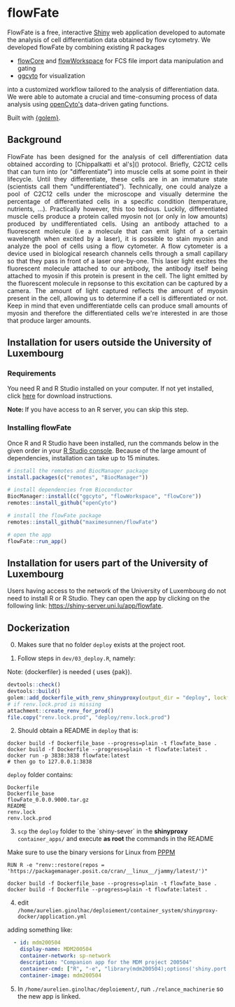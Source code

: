 # flowFate

FlowFate is a free, interactive [Shiny](https://shiny.rstudio.com/) web application developed to automate the analysis of cell differentiation data obtained by flow cytometry. 
We developed flowFate by combining existing R packages

- [flowCore](https://bioconductor.org/packages/release/bioc/html/flowCore.html) and [flowWorkspace](https://www.bioconductor.org/packages/release/bioc/html/flowWorkspace.html) for FCS file import data manipulation and gating
- [ggcyto](https://www.bioconductor.org/packages/release/bioc/html/ggcyto.html) for visualization

into a customized workflow tailored to the analysis of differentiation data. We were able to automate a crucial and time-consuming process of data analysis using [openCyto's](https://www.bioconductor.org/packages/release/bioc/html/openCyto.html) data-driven gating functions.

Built with [{golem}](https://github.com/ThinkR-open/golem).

## Background
<p align="justify"> FlowFate has been designed for the analysis of cell differentiation data obtained according to [Chippalkatti et al's]() protocol. Briefly, C2C12 cells that can turn into (or "differentiate") into muscle cells at some point in their lifecycle. Until they differentiate, these cells are in an immature state (scientists call them "undifferentiated"). Technically, one could analyze a pool of C2C12 cells under the microscope and visually determine the percentage of differentiated cells in a specific condition (temperature, nutrients, ...). Practically however, this too tedious. Luckily, differentiated muscle cells produce a protein called myosin not (or only in low amounts) produced by undifferentiated cells. Using an antibody attached to a fluorescent molecule (i.e a molecule that can emit light of a certain wavelength when excited by a laser), it is possible to stain myosin and analyze the pool of cells using a flow cytometer. A flow cytometer is a device used in biological research channels cells through a small capillary so that they pass in front of a laser one-by-one. This laser light excites the fluorescent molecule attached to our antibody, the antibody itself being attached to myosin if this protein is present in the cell. The light emitted by the fluorescent molecule in repsonse to this excitation can be captured by a camera. The amount of light captured reflects the amount of myosin present in the cell, allowing us to determine if a cell is differentiated or not. Keep in mind that even undifferentiatde cells can produce small amounts of myosin and therefore the differentiated cells we're interested in are those that produce larger amounts.</p>

## Installation for users outside the University of Luxembourg

### Requirements
You need R and R Studio installed on your computer. If not yet installed, click [here](https://posit.co/download/rstudio-desktop/) for download instructions.

<strong> Note: </strong> If you have access to an R server, you can skip this step.

### Installing flowFate
Once R and R Studio have been installed, run the commands below in the given order in your [R Studio console](https://docs.posit.co/ide/user/ide/guide/ui/ui-panes.html). Because of the large amount of dependencies, installation can take up to 15 minutes. 

``` r 
# install the remotes and BiocManager package
install.packages(c("remotes", "BiocManager"))

# install dependencies from Bioconductor
BiocManager::install(c("ggcyto", "flowWorkspace", "flowCore"))
remotes::install_github("openCyto")

# install the flowFate package
remotes::install_github("maximesunnen/flowFate")

# open the app
flowFate::run_app()
```

## Installation for users part of the University of Luxembourg
Users having access to the network of the University of Luxembourg do not need to install R or R Studio. They can open the app by clicking on the following link: https://shiny-server.uni.lu/app/flowfate. 

## Dockerization

0. Makes sure that no folder `deploy` exists at the project root.

1. Follow steps in `dev/03_deploy.R`, namely:

Note: {dockerfiler} is needed ( uses {pak}).

``` r
devtools::check()
devtools::build()
golem::add_dockerfile_with_renv_shinyproxy(output_dir = "deploy", lockfile = "renv.lock")
# if renv.lock.prod is missing
attachment::create_renv_for_prod()
file.copy("renv.lock.prod", "deploy/renv.lock.prod")
```

2. Should obtain a README in `deploy` that is:

```
docker build -f Dockerfile_base --progress=plain -t flowfate_base .
docker build -f Dockerfile --progress=plain -t flowfate:latest .
docker run -p 3838:3838 flowfate:latest
# then go to 127.0.0.1:3838
```

`deploy` folder contains:

```
Dockerfile
Dockerfile_base
flowFate_0.0.0.9000.tar.gz
README
renv.lock
renv.lock.prod
```

3.  `scp` the `deploy` folder to the \`shiny-sever\` in the **shinyproxy** `container_apps/` and execute **as root** the commands in the README

Make sure to use the binary versions for Linux from [PPPM](https://packagemanager.posit.co)

`RUN R -e "renv::restore(repos = 'https://packagemanager.posit.co/cran/__linux__/jammy/latest/')"`

```
docker build -f Dockerfile_base --progress=plain -t flowfate_base .
docker build -f Dockerfile --progress=plain -t flowfate:latest .
```

4. edit `/home/aurelien.ginolhac/deploiement/container_system/shinyproxy-docker/application.yml`

adding something like:

```yaml
  - id: mdm200504
    display-name: MDM200504
    container-network: sp-network
    description: "Companion app for the MDM project 200504"
    container-cmd: ["R", "-e", "library(mdm200504);options('shiny.port'=3838,shiny.host='0.0.0.0');mdm200504::run_app()"]
    container-image: mdm200504
```

5. In `/home/aurelien.ginolhac/deploiement/`, run `./relance_machinerie` so the new app is linked.
